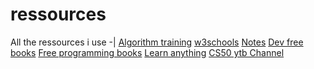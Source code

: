 # ressources
All the ressources i use
-|
[Algorithm training](http://www.france-ioi.org/)
[w3schools](https://www.w3schools.com/)
[Notes](https://goalkicker.com/)
[Dev free books](https://devfreebooks.github.io/)
[Free programming books](https://github.com/EbookFoundation/free-programming-books/blob/master/free-programming-books.md)
[Learn anything](https://github.com/learn-anything/books) 
[CS50 ytb Channel](https://www.youtube.com/user/cs50tv)
